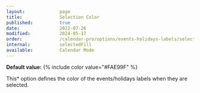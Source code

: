 ```yaml
---
layout:             page
title:              Selection Color
published:          true
date:               2022-07-26
modified:           2024-05-17
order:              /calendar-pro/options/events-holidays-labels/selection-color
internal:           selectedFill
available:          Calendar Mode
---
```

**Default value:** {% include color value="#FAE99F" %}

This* option defines the color of the events/holidays labels when they are selected.
